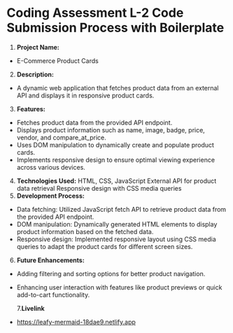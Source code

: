 # Coding Assessment L-2 Code Submission Process with Boilerplate

1. **Project Name:**

- E-Commerce Product Cards

2. **Description:**

- A dynamic web application that fetches product data from an external API and displays it in responsive product cards.

3. **Features:**

- Fetches product data from the provided API endpoint.
- Displays product information such as name, image, badge, price, vendor, and compare_at_price.
- Uses DOM manipulation to dynamically create and populate product cards.
- Implements responsive design to ensure optimal viewing experience across various devices.

4. **Technologies Used:**
   HTML, CSS, JavaScript
   External API for product data retrieval
   Responsive design with CSS media queries
5. **Development Process:**

- Data fetching: Utilized JavaScript fetch API to retrieve product data from the provided API endpoint.
- DOM manipulation: Dynamically generated HTML elements to display product information based on the fetched data.
- Responsive design: Implemented responsive layout using CSS media queries to adapt the product cards for different screen sizes.

6. **Future Enhancements:**

- Adding filtering and sorting options for better product navigation.
- Enhancing user interaction with features like product previews or quick add-to-cart functionality.

  7.**Livelink**

- https://leafy-mermaid-18dae9.netlify.app
